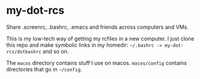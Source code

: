 # my-dot-rcs
Share .screenrc, .bashrc, .emacs and friends across computers and VMs.

This is my low-tech way of getting my rcfiles in a new computer. I
just clone this repo and make symbolic links in my homedir: `~/.bashrc -> my-dot-rcs/dotbashrc` and so on.

The `macos` directory contains stuff I use on macos. `macos/config`
contains directories that go in `~/config`.
